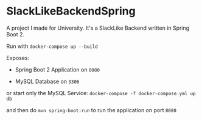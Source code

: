 # SlackLikeBackendSpring

A project I made for University.
It's a SlackLike Backend written in Spring Boot 2.

Run with 
`docker-compose up --build`


Exposes:

- Spring Boot 2 Application on `8080`

- MySQL Database on `3306`

or start only the MySQL Service:
`docker-compose -f docker-compose.yml up db`

and then do `mvn spring-boot:run` to run the application on port `8080`